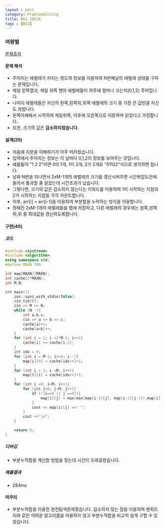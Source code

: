 ```yaml
---
layout : post
category: ProblemSolving
title: BOJ 10836
tags : [BOJ]
---
```

### 여왕벌

[문제출처](https://www.acmicpc.net/problem/10836)

#### 문제 해석
  
- 주어지는 애벌레가 커지는 정도의 정보를 이용하여 N번째날의 애벌레 상태를 구하는 문제입니다.
- 제일 왼쪽열과, 제일 위쪽 행의 에벌레들이 하루에 얼마나 크는지(0,1,2) 주어집니다.
- 나머지 에벌레들은 자신의 왼쪽,왼쪽위,위쪽 에벌레의 크기 중 가장 큰 값만큼 자신도 자랍니다.
- 왼쪽아래에서 시작하여 제일위쪽, 이후에 오른쪽으로 이동하며 읽었다고 가정합니다.
- 또한, 크기의 값은 **감소하지않습니다**.

#### 설계(20)

- 처음에 지문을 이해하기가 아주 어려웠습니다.
- 입력에서 주어지는 정보는 각 날마다 0,1,2의 정보를 보여주는 것입니다.
- 예를들어 "1 2 2"이면 0이 1개, 1이 2개, 2가 2개로 "01122"식으로 생각하면 됩니다.
- 날짜 N번을 지나면서 2xM-1개의 애벌레의 크기를 갱신시켜주면 시간복잡도안에 들어서 통과할 줄 알았는데 시간초과가 났습니다.
- 그렇다면, 크기의 값은 감소하지 않는다는 키워드를 이용하여 1이 시작하는 지점과 2가 시작하는 지점을 각각 카운트합니다.
- 이후, arr[i] = arr[i-1]을 이용하여 부분합을 누적하는 방식을 이용합니다.
- 정해진 2xM-1개의 애벌레들을 맵에 저장하고, 다른 애벌레의 경우에는 왼쪽,왼쪽위,위 중 최대값을 갱신하도록합니다.

#### 구현(40)

##### 코드

```cpp
#include <iostream>
#include <algorithm>
using namespace std;
#define MAXN 700

int map[MAXN][MAXN];
int cache[2*MAXN];
int M,N;

int main(){
    ios::sync_with_stdio(false);
    cin.tie(0);
    cin >> M >> N;
    while (N--){
        int a,b,c;
        cin >> a >> b >> c;
        cache[a]++;
        cache[a+b]++;
    }
    for (int i = 1; i <2*M-1; i++){
        cache[i] += cache[i-1];
    }
    int idx = 0;
    for (int i = M-1; i>=0; i--){
        map[i][0] = cache[idx++]+1;
    }
    for (int i = 1; i <M; i++){
        map[0][i] = cache[idx++]+1;
    }
    for (int i =0; i<M; i++){
        for (int j=0; j<M; j++){
            if (!(i==0 || j ==0)){
                map[i][j] = max(max(map[i-1][j], map[i-1][j-1]),map[i][j-1]);
            }
            cout << map[i][j] <<" ";
        }
        cout <<"\n";
    }

    return 0;
}

```

##### 디버깅

- 부분누적합을 계산할 방법을 찾는데 시간이 오래걸렸습니다.

##### 제출결과

- 284ms

#### 마무리

- 부분누적합을 이용한 완전탐색문제였습니다. 감소하지 않는 점을 이용하여 펜윅트리와 같은 어려운 알고리즘을 이용하지 않고 부분누적합을 비교적 쉽게 구할 수 있었습니다.
